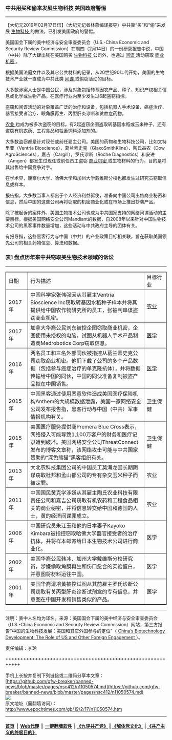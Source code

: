 ### 中共用买和偷来发展生物科技 美国政府警惕
------------------------

<p>
 【大纪元2019年02月17日讯】（大纪元记者林燕编译报导）中共靠“买”和“偷”来发展
 <a href="http://www.epochtimes.com/gb/tag/%E7%94%9F%E7%89%A9%E7%A7%91%E6%8A%80.html">
  生物科技
 </a>
 的做法，已引发美国政府的警惕。
</p>
<p>
 美国国会下属的美中经济与安全审查委员会（U.S.-China Economic and Security Review Commission）在周四（2月14日）的一份研究报告中说，中国（中共）除了大肆出钱在美国购买
 <a href="http://www.epochtimes.com/gb/tag/%E7%94%9F%E7%89%A9%E7%A7%91%E6%8A%80.html">
  生物科技
 </a>
 公司外，也通过
 <a href="http://www.epochtimes.com/gb/tag/%E9%97%B4%E8%B0%8D.html">
  间谍
 </a>
 活动窃取
 <a href="http://www.epochtimes.com/gb/tag/%E5%95%86%E4%B8%9A%E6%9C%BA%E5%AF%86.html">
  商业机密
 </a>
 。
</p>
<p>
 根据美国法庭文件以及其它公共材料的记录，从20世纪90年代开始，美国的生物技术产业就一直成为中共此类
 <a href="http://www.epochtimes.com/gb/tag/%E9%97%B4%E8%B0%8D.html">
  间谍
 </a>
 或偷窃活动的目标。
</p>
<p>
 大多数涉案人士是中国公民，涉及对象包括转基因农产品、种子、知识产权相关信息或化学或生物产品。在医疗行业内至少发生过6起盗窃指控。
</p>
<p>
 盗窃和间谍活动的对象覆盖广泛的治疗和设备，包括机器人手术设备、癌症治疗、器官接受者治疗、眼角膜再生、丙型肝炎诊断和贫血症药物。
</p>
<p>
 <a href="http://www.epochtimes.com/gb/tag/%E5%86%9C%E4%B8%9A.html">
  农业
 </a>
 也成为被多次盗窃的目标。有2起盗窃企图盗取转基因水稻或玉米种子，还有盗窃有机农药、工程食品和牲畜饲料添加剂的。
</p>
<p>
 大多数盗窃都是针对现任或前任雇主公司。美国的药物和生物科技公司，比如文特里亚（Ventria Bioscience），葛兰素史克（GlaxoSmithKline）、陶氏益农（Dow AgroSciences），嘉吉（Cargill），罗氏诊断（Roche Diagnostics）和安进（Amgen）都发生过现任或前任员工盗窃
 <a href="http://www.epochtimes.com/gb/tag/%E5%95%86%E4%B8%9A%E6%9C%BA%E5%AF%86.html">
  商业机密
 </a>
 或生物材料的行为，目的是将其出售给中国竞争对手。
</p>
<p>
 在学术界，康奈尔大学、哈佛大学和加州大学戴维斯分校也都发生过研究员窃取信息或样本。
</p>
<p>
 报告指，大多数当事人都出于个人经济利益驱使，准备向中国公司出售商业秘密和信息，然后中国的这些公司再将窃取的机密商业化或在市场上推出抄袭产品。
</p>
<p>
 除了被起诉的案件外，美国生物技术公司也成为中共国家支持的网络间谍活动的主要目标。根据美国网络安全公司Mandiant的数据，自2008年以来针对中国生物技术公司的黑客事件数量增加，这些活动与中共政府主导的团体有关。
</p>
<p>
 有报导指，这些黑客行为与中国（中共）的产业政策目标相关联，旨在获取美国领先公司的相关药物信息、算法和数据。
</p>
<h3>
 表1 盘点历年来中共窃取美生物技术领域的诉讼
</h3>
<hr/>
<table border="1" cellspacing="0">
 <tbody>
  <tr>
   <td style="min-width: 50px;">
    日期
   </td>
   <td style="min-width: 50px;">
    行为描述
   </td>
   <td style="min-width: 50px;">
    目标行业
   </td>
  </tr>
  <tr>
   <td style="min-width: 50px;">
    2017年
   </td>
   <td style="min-width: 50px;">
    中国科学家张伟强因从其雇主Ventria Bioscience Inc窃取转基因水稻种子样本并将其提供给中国农作物研究所的员工，张被判串谋盗窃商业机密。
   </td>
   <td style="min-width: 50px;">
    <a href="http://www.epochtimes.com/gb/tag/%E5%86%9C%E4%B8%9A.html">
     农业
    </a>
   </td>
  </tr>
  <tr>
   <td style="min-width: 50px;">
    2017年
   </td>
   <td style="min-width: 50px;">
    加拿大华裔公民刘东被控企图窃取商业机密，企图使用未授权的电脑，试图从机器人手术产品制造商Medrobotics Corp窃取信息。
   </td>
   <td style="min-width: 50px;">
    <a href="http://www.epochtimes.com/gb/tag/%E5%8C%BB%E5%AD%A6.html">
     医学
    </a>
   </td>
  </tr>
  <tr>
   <td style="min-width: 50px;">
    2016年
   </td>
   <td style="min-width: 50px;">
    两名员工和三名外部同伙被指控从葛兰素史克公司窃取商业机密。他们下载了公司的多个产品数据（包括参与癌症治疗的单克隆抗体），并将数据传输给中国的同伙，中国的同伙准备复制被盗产品拟在中国销售。
   </td>
   <td style="min-width: 50px;">
    <a href="http://www.epochtimes.com/gb/tag/%E5%8C%BB%E5%AD%A6.html">
     医学
    </a>
   </td>
  </tr>
  <tr>
   <td style="min-width: 50px;">
    2015年
   </td>
   <td style="min-width: 50px;">
    中国黑客通过使用恶意软件造成美国医疗保险机构Anthem的大规模数据泄露，美国一家网络安全公司发布报告指，黑客行动与中国（中共）军事情报机构有关。
   </td>
   <td style="min-width: 50px;">
    卫生保健
   </td>
  </tr>
  <tr>
   <td style="min-width: 50px;">
    2015年
   </td>
   <td style="min-width: 50px;">
    美国医疗服务提供商Premera Blue Cross表示，网络侵入可能导致1,100万客户的财务和医疗记录遭到破坏。美国网络安全公司ThreatConnect发布的博客文章称，该网络攻击可能与中共国家赞助的“深色熊猫”黑客组织有关。
   </td>
   <td style="min-width: 50px;">
    卫生保健
   </td>
  </tr>
  <tr>
   <td style="min-width: 50px;">
    2013年
   </td>
   <td style="min-width: 50px;">
    大北农科技集团公司的中国员工莫海龙因长期阴谋窃取杜邦和孟山都公司的专有杂交玉米种子而被定罪。
   </td>
   <td style="min-width: 50px;">
    农业
   </td>
  </tr>
  <tr>
   <td style="min-width: 50px;">
    2011年
   </td>
   <td style="min-width: 50px;">
    中国国民黄克学涉嫌从其雇主陶氏农业科技有限责任公司和嘉吉公司窃取有机农药和工程食品相关的商业秘密，并将信息转交给中国和德国的人士，黄的经济间谍罪成立。
   </td>
   <td style="min-width: 50px;">
    农业
   </td>
  </tr>
  <tr>
   <td style="min-width: 50px;">
    2006年
   </td>
   <td style="min-width: 50px;">
    中国研究员朱江玉和他的日本妻子Kayoko Kimbara被指控窃取哈佛大学器官接受者的治疗抗体，并将样本邮寄给日本生物技术公司进行商业化。
   </td>
   <td style="min-width: 50px;">
    医学
   </td>
  </tr>
  <tr>
   <td style="min-width: 50px;">
    2002年
   </td>
   <td style="min-width: 50px;">
    美国华裔公民韩冰、加州大学戴维斯分校研究员，涉嫌偷取角膜再生和伤口愈合的实验蛋白，并意图将材料运往中国。
   </td>
   <td style="min-width: 50px;">
    医学
   </td>
  </tr>
  <tr>
   <td style="min-width: 50px;">
    2001年
   </td>
   <td style="min-width: 50px;">
    美国华裔道培黄被控试图从其前雇主罗氏诊断公司窃取有关丙型肝炎诊断试剂盒的专有信息，并意图在中国开发和销售类似的产品。
   </td>
   <td style="min-width: 50px;">
    医学
   </td>
  </tr>
 </tbody>
</table>
<hr/>
<p>
 注明：表中人名均为译名。来源：美国国会下属的美中经济与安全审查委员会（U.S.-China Economic and Security Review Commission）网站，第三方报告“中国的生物科技发展：美国和其它外国参与的定位”（
 <a href="https://www.uscc.gov/Research/china%E2%80%99s-biotechnology-development-role-us-and-other-foreign-engagement">
  China’s Biotechnology Development: The Role of US and Other Foreign Engagement
 </a>
 ）。
</p>
<p>
 责任编辑：李玲
</p>

+++++++++++++++++++++++++++++++++++++++++++++++++++++++++++<br/><br/>
手机上长按并复制下列链接或二维码分享本文章：<br/>
[https://github.com/gfw-breaker/banned-news/blob/master/pages/nsc412/n11050574.md](https://github.com/gfw-breaker/banned-news/blob/master/pages/nsc412/n11050574.md)<br/>
[<img src='https://github.com/gfw-breaker/banned-news/blob/master/pages/nsc412/n11050574.md.png'/>](https://github.com/gfw-breaker/banned-news/blob/master/pages/nsc412/n11050574.md)<br/>
原文地址（需翻墙访问）：http://www.epochtimes.com/gb/19/2/17/n11050574.htm


------------------------
#### [首页](https://github.com/gfw-breaker/banned-news/blob/master/README.md) &nbsp;|&nbsp; [Web代理](https://github.com/labour-camp/helloworld) &nbsp;|&nbsp; [一键翻墙软件](https://github.com/gfw-breaker/nogfw/blob/master/README.md) &nbsp;| [《九评共产党》](https://github.com/gfw-breaker/9ping.md/blob/master/README.md#九评之一评共产党是什么) | [《解体党文化》](https://github.com/gfw-breaker/jtdwh.md/blob/master/README.md) | [《共产主义的终极目的》](https://github.com/gfw-breaker/gczydzjmd.md/blob/master/README.md)

